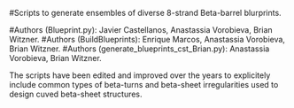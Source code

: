 #Scripts to generate ensembles of diverse 8-strand Beta-barrel blurprints.

#Authors (Blueprint.py): Javier Castellanos, Anastassia Vorobieva, Brian Witzner.
#Authors (BuildBlueprints): Enrique Marcos, Anastassia Vorobieva, Brian Witzner.
#Authors (generate_blueprints_cst_Brian.py): Anastassia Vorobieva, Brian Witzner.


The scripts have been edited and improved over the years to explicitely include common types of beta-turns and beta-sheet irregularities used to design cuved beta-sheet structures. 
